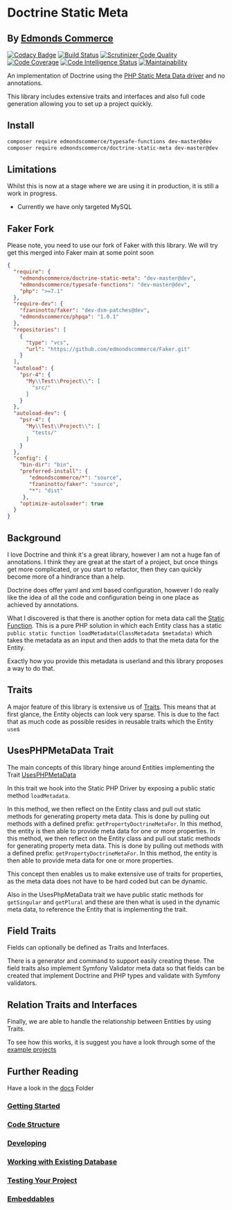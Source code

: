 # Doctrine Static Meta
## By [Edmonds Commerce](https://www.edmondscommerce.co.uk)

[![Codacy Badge](https://api.codacy.com/project/badge/Grade/00a50e56835f45b0ba32eed9c0285ede)](https://www.codacy.com/app/edmondscommerce/doctrine-static-meta?utm_source=github.com&amp;utm_medium=referral&amp;utm_content=edmondscommerce/doctrine-static-meta&amp;utm_campaign=Badge_Grade) 
[![Build Status](https://travis-ci.org/edmondscommerce/doctrine-static-meta.svg?branch=master)](https://travis-ci.org/edmondscommerce/doctrine-static-meta)
[![Scrutinizer Code Quality](https://scrutinizer-ci.com/g/edmondscommerce/doctrine-static-meta/badges/quality-score.png?b=master)](https://scrutinizer-ci.com/g/edmondscommerce/doctrine-static-meta/?branch=master)
[![Code Coverage](https://scrutinizer-ci.com/g/edmondscommerce/doctrine-static-meta/badges/coverage.png?b=master)](https://scrutinizer-ci.com/g/edmondscommerce/doctrine-static-meta/?branch=master)
[![Code Intelligence Status](https://scrutinizer-ci.com/g/edmondscommerce/doctrine-static-meta/badges/code-intelligence.svg?b=master)](https://scrutinizer-ci.com/code-intelligence)
[![Maintainability](https://api.codeclimate.com/v1/badges/fd4655978dc2137dd375/maintainability)](https://codeclimate.com/github/edmondscommerce/doctrine-static-meta/maintainability)

An implementation of Doctrine using the [PHP Static Meta Data driver](http://docs.doctrine-project.org/projects/doctrine-orm/en/latest/reference/php-mapping.html#static-function) and no annotations.

This library includes extensive traits and interfaces and also full code generation allowing you to set up a project quickly.

## Install

```bash
composer require edmondscommerce/typesafe-functions dev-master@dev
composer require edmondscommerce/doctrine-static-meta dev-master@dev
```

## Limitations

Whilst this is now at a stage where we are using it in production, it is still a work in progress.

* Currently we have only targeted MySQL

## Faker Fork

Please note, you need to use our fork of Faker with this library. We will try get this merged into Faker main at some point soon

```json
{
  "require": {
    "edmondscommerce/doctrine-static-meta": "dev-master@dev",
    "edmondscommerce/typesafe-functions": "dev-master@dev",
    "php": ">=7.1"
  },
  "require-dev": {
    "fzaninotto/faker": "dev-dsm-patches@dev",
    "edmondscommerce/phpqa": "1.0.1"
  },
  "repositories": [
    {
      "type": "vcs",
      "url": "https://github.com/edmondscommerce/Faker.git"
    }
  ],
  "autoload": {
    "psr-4": {
      "My\\Test\\Project\\": [
        "src/"
      ]
    }
  },
  "autoload-dev": {
    "psr-4": {
      "My\\Test\\Project\\": [
        "tests/"
      ]
    }
  },
  "config": {
    "bin-dir": "bin",
    "preferred-install": {
       "edmondscommerce/*": "source",
       "fzaninotto/faker": "source",
       "*": "dist"
     },
    "optimize-autoloader": true
  }
}


```

## Background

I love Doctrine and think it's a great library, however I am not a huge fan of annotations. I think they are great at the start of a project, but once things get more complicated, or you start to refactor, then they can quickly become more of a hindrance than a help.

Doctrine does offer yaml and xml based configuration, however I do really like the idea of all the code and configuration being in one place as achieved by annotations.

What I discovered is that there is another option for meta data call the [Static Function](http://docs.doctrine-project.org/projects/doctrine-orm/en/latest/reference/php-mapping.html#static-function). This is a pure PHP solution in which each Entity class has a static `public static function loadMetadata(ClassMetadata $metadata)` which takes the metadata as an input and then adds to that the meta data for the Entity.

Exactly how you provide this metadata is userland and this library proposes a way to do that.

## Traits

A major feature of this library is extensive us of [Traits](http://php.net/manual/en/language.oop5.traits.php). This means that at first glance, the Entity objects can look very sparse. This is due to the fact that as much code as possible resides in reusable traits which the Entity `use`s

## UsesPHPMetaData Trait

The main concepts of this library hinge around Entities implementing the Trait [UsesPHPMetaData](./src/Entity/Traits/UsesPHPMetaDataTrait.php)

In this trait we hook into the Static PHP Driver by exposing a public static method `loadMetadata`.

In this method, we then reflect on the Entity class and pull out static methods for generating property meta data. This is done by pulling out methods with a defined prefix: `getPropertyDoctrineMetaFor`. In this method, the entity is then able to provide meta data for one or more properties.
In this method, we then reflect on the Entity class and pull out static methods for generating property meta data. This is done by pulling out methods with a defined prefix: `getPropertyDoctrineMetaFor`. In this method, the entity is then able to provide meta data for one or more properties.

This concept then enables us to make extensive use of traits for properties, as the meta data does not have to be hard coded but can be dynamic. 

Also in the UsesPhpMetaData trait we have public static methods for `getSingular` and `getPlural` and these are then what is used in the dynamic meta data, to reference the Entity that is implementing the trait.

## Field Traits

Fields can optionally be defined as Traits and Interfaces.

There is a generator and command to support easily creating these. The field traits also implement Symfony Validator meta data so that fields can be created that implement Doctrine and PHP types and validate with Symfony validators.

## Relation Traits and Interfaces

Finally, we are able to handle the relationship between Entities by using Traits. 

To see how this works, it is suggest you have a look through some of the [example projects](https://github.com/edmondscommerce/doctrine-static-meta-example)

## Further Reading

Have a look in the [docs](docs) Folder

### [Getting Started](./docs/Getting-Started.md)
### [Code Structure](./docs/Code-Structure.md)
### [Developing](./docs/Developing.md)
### [Working with Existing Database](./docs/Working-With-Existing-Database.md)
### [Testing Your Project](./docs/Testing-Your-Project.md)
### [Embeddables](./docs/Embeddables.md)
